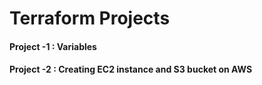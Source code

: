 # Terraform Projects

#### Project -1 : Variables

#### Project -2 : Creating EC2 instance and S3 bucket on AWS

